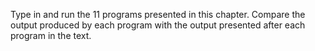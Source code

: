 Type in and run the 11 programs presented in this chapter. Compare the output
produced by each program with the output presented after each program in the
text.

